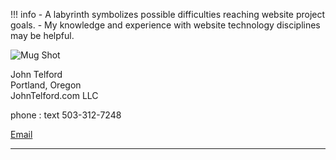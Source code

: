
!!! info
    - A labyrinth symbolizes possible difficulties reaching website project goals. 
    - My knowledge and experience with website technology disciplines may be helpful.

![Mug Shot](/img/mugShot.png)

John Telford  
Portland, Oregon  
JohnTelford.com LLC

phone : text 503-312-7248
<p><a href="mailto:john.telford@proton.me">Email</a></p>

---
